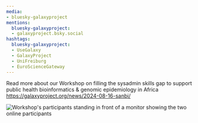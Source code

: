 ```yaml
---
media:
- bluesky-galaxyproject
mentions:
  bluesky-galaxyproject:
  - galaxyproject.bsky.social
hashtags:
  bluesky-galaxyproject:
  - UseGalaxy
  - GalaxyProject
  - UniFreiburg
  - EuroScienceGateway
---
```


Read more about our Workshop on filling the sysadmin skills gap to support public health bioinformatics & genomic epidemiology in Africa https://galaxyproject.org/news/2024-08-16-sanbi/

![Workshop's participants standing in front of a monitor showing the two online participants](https://galaxyproject.org/news/2024-08-16-sanbi/sanbi.jpg)
